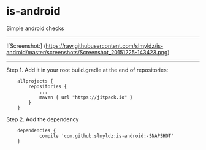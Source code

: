 is-android
===================


Simple android checks

----------

![Screenshot:]
(https://raw.githubusercontent.com/slmyldz/is-android/master/screenshots/Screenshot_20151225-143423.png)

----------

Step 1. Add it in your root build.gradle at the end of repositories:
```
	allprojects {
		repositories {
			...
			maven { url "https://jitpack.io" }
		}
	}
```

Step 2. Add the dependency
```
	dependencies {
	        compile 'com.github.slmyldz:is-android:-SNAPSHOT'
	}
```



